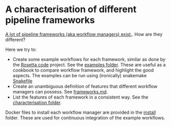 # A characterisation of different pipeline frameworks

[A lot of pipeline frameworks (aka workflow managers) exist.](https://github.com/pditommaso/awesome-pipeline). How are they different?

Here we try to:

- Create some example workflows for each framework, similar as done by the [Rosetta code](http://www.rosettacode.org/wiki/Rosetta_Code) project. See the [examples folder](/examples). These are useful as a cookbook to compare workflow framework, and highlight the good aspects. The examples can be run using (ironically) snakemake [Snakefile](Snakefile)
- Create an unambiguous definition of features that different workflow managers can possess. See [frameworks.md](frameworks.md).
- List the features of each framework in a consistent way. See the [characterisation folder](characterisation).

Docker files to install each workflow manager are provided in the [install](install) folder. These are used for continuous integration of the example workflows.
